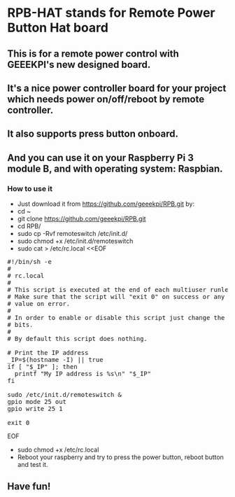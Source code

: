 # RPB-HAT stands for Remote Power Button Hat board
## This is for a remote power control with GEEEKPI's new designed board.
## It's a nice power controller board for your project which needs power on/off/reboot by remote controller.
## It also supports press button onboard.
## And you can use it on your Raspberry Pi 3 module B, and with operating system: Raspbian.
### How to use it ###
* Just download it from https://github.com/geeekpi/RPB.git by:
* cd ~
* git clone https://github.com/geeekpi/RPB.git
* cd RPB/
* sudo cp -Rvf remoteswitch /etc/init.d/
* sudo chmod +x /etc/init.d/remoteswitch
* sudo cat > /etc/rc.local <<EOF
<pre>
#!/bin/sh -e
#
# rc.local
#
# This script is executed at the end of each multiuser runlevel.
# Make sure that the script will "exit 0" on success or any other
# value on error.
#
# In order to enable or disable this script just change the execution
# bits.
#
# By default this script does nothing.

# Print the IP address
_IP=$(hostname -I) || true
if [ "$_IP" ]; then
  printf "My IP address is %s\n" "$_IP"
fi

sudo /etc/init.d/remoteswitch &
gpio mode 25 out
gpio write 25 1

exit 0
</pre>
EOF
* sudo chmod +x /etc/rc.local
* Reboot your raspberry and try to press the power button, reboot button and test it.
## Have fun!
